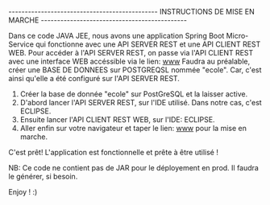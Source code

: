 ---------------------------------------------- INSTRUCTIONS DE MISE EN MARCHE ---------------------------------------------

Dans ce code JAVA JEE, nous avons une application Spring Boot Micro-Service qui fonctionne avec une API SERVER REST et une API CLIENT REST WEB.
Pour accéder à l'API SERVER REST, on passe via l'API CLIENT REST avec une interface WEB accéssible via le lien: [www](http://localhost:9095/)
Faudra au préalable, créer une BASE DE DONNEES sur POSTGREQSL nommée "ecole". Car, c'est ainsi qu'elle a été configuré sur l'API SERVER REST.

1) Créer la base de donnée "ecole" sur PostGreSQL et la laisser active.
2) D'abord lancer l'API SERVER REST, sur l'IDE utilisé. Dans notre cas, c'est ECLIPSE.
3) Ensuite lancer l'API CLIENT REST WEB, sur l'IDE: ECLIPSE.
4) Aller enfin sur votre navigateur et taper le lien: [www](http://localhost:9095/) pour la mise en marche.

C'est prêt! L'application est fonctionnelle et prête à être utilisé !

NB: Ce code ne contient pas de JAR pour le déployement en prod. Il faudra le générer, si besoin.

Enjoy ! :) 
